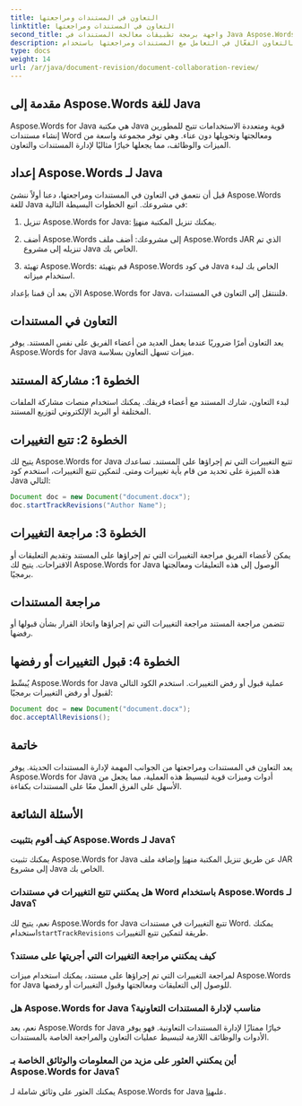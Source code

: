 ```yaml
---
title: التعاون في المستندات ومراجعتها
linktitle: التعاون في المستندات ومراجعتها
second_title: واجهة برمجة تطبيقات معالجة المستندات في Java Aspose.Words
description: استمتع بالتعاون الفعّال في التعامل مع المستندات ومراجعتها باستخدام Aspose.Words for Java. تعرّف على كيفية تتبع التغييرات ومشاركة المستندات وتبسيط سير العمل.
type: docs
weight: 14
url: /ar/java/document-revision/document-collaboration-review/
---
```


## مقدمة إلى Aspose.Words للغة Java

Aspose.Words for Java هي مكتبة Java قوية ومتعددة الاستخدامات تتيح للمطورين إنشاء مستندات Word ومعالجتها وتحويلها دون عناء. وهي توفر مجموعة واسعة من الميزات والوظائف، مما يجعلها خيارًا مثاليًا لإدارة المستندات والتعاون.

## إعداد Aspose.Words لـ Java

قبل أن نتعمق في التعاون في المستندات ومراجعتها، دعنا أولاً ننشئ Aspose.Words للغة Java في مشروعك. اتبع الخطوات البسيطة التالية:

1.  تنزيل Aspose.Words for Java: يمكنك تنزيل المكتبة من[هنا](https://releases.aspose.com/words/java/).

2. أضف Aspose.Words إلى مشروعك: أضف ملف Aspose.Words JAR الذي تم تنزيله إلى مشروع Java الخاص بك.

3. تهيئة Aspose.Words: قم بتهيئة Aspose.Words في كود Java الخاص بك لبدء استخدام ميزاته.

الآن بعد أن قمنا بإعداد Aspose.Words for Java، فلننتقل إلى التعاون في المستندات.

## التعاون في المستندات

يعد التعاون أمرًا ضروريًا عندما يعمل العديد من أعضاء الفريق على نفس المستند. يوفر Aspose.Words for Java ميزات تسهل التعاون بسلاسة.

## الخطوة 1: مشاركة المستند

لبدء التعاون، شارك المستند مع أعضاء فريقك. يمكنك استخدام منصات مشاركة الملفات المختلفة أو البريد الإلكتروني لتوزيع المستند.

## الخطوة 2: تتبع التغييرات

يتيح لك Aspose.Words for Java تتبع التغييرات التي تم إجراؤها على المستند. تساعدك هذه الميزة على تحديد من قام بأية تغييرات ومتى. لتمكين تتبع التغييرات، استخدم كود Java التالي:

```java
Document doc = new Document("document.docx");
doc.startTrackRevisions("Author Name");
```

## الخطوة 3: مراجعة التغييرات

يمكن لأعضاء الفريق مراجعة التغييرات التي تم إجراؤها على المستند وتقديم التعليقات أو الاقتراحات. يتيح لك Aspose.Words for Java الوصول إلى هذه التعليقات ومعالجتها برمجيًا.

## مراجعة المستندات

تتضمن مراجعة المستند مراجعة التغييرات التي تم إجراؤها واتخاذ القرار بشأن قبولها أو رفضها.

## الخطوة 4: قبول التغييرات أو رفضها

يُبسِّط Aspose.Words for Java عملية قبول أو رفض التغييرات. استخدم الكود التالي لقبول أو رفض التغييرات برمجيًا:

```java
Document doc = new Document("document.docx");
doc.acceptAllRevisions();
```

## خاتمة

يعد التعاون في المستندات ومراجعتها من الجوانب المهمة لإدارة المستندات الحديثة. يوفر Aspose.Words for Java أدوات وميزات قوية لتبسيط هذه العملية، مما يجعل من الأسهل على الفرق العمل معًا على المستندات بكفاءة.

## الأسئلة الشائعة

### كيف أقوم بتثبيت Aspose.Words لـ Java؟

 يمكنك تثبيت Aspose.Words for Java عن طريق تنزيل المكتبة من[هنا](https://releases.aspose.com/words/java/) وإضافة ملف JAR إلى مشروع Java الخاص بك.

### هل يمكنني تتبع التغييرات في مستندات Word باستخدام Aspose.Words لـ Java؟

 نعم، يتيح لك Aspose.Words for Java تتبع التغييرات في مستندات Word. يمكنك استخدام`startTrackRevisions` طريقة لتمكين تتبع التغييرات.

### كيف يمكنني مراجعة التغييرات التي أجريتها على مستند؟

لمراجعة التغييرات التي تم إجراؤها على مستند، يمكنك استخدام ميزات Aspose.Words for Java للوصول إلى التعليقات ومعالجتها وقبول التغييرات أو رفضها.

### هل Aspose.Words for Java مناسب لإدارة المستندات التعاونية؟

نعم، يعد Aspose.Words for Java خيارًا ممتازًا لإدارة المستندات التعاونية. فهو يوفر الأدوات والوظائف اللازمة لتبسيط عمليات التعاون والمراجعة الخاصة بالمستندات.

### أين يمكنني العثور على مزيد من المعلومات والوثائق الخاصة بـ Aspose.Words for Java؟

 يمكنك العثور على وثائق شاملة لـ Aspose.Words for Java على[هنا](https://reference.aspose.com/words/java/).
